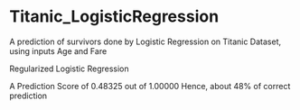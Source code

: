 # Titanic_LogisticRegression
A prediction of survivors done by Logistic Regression on Titanic Dataset, using inputs Age and Fare

Regularized Logistic Regression

A Prediction Score of 0.48325 out of 1.00000
Hence, about 48% of correct prediction
